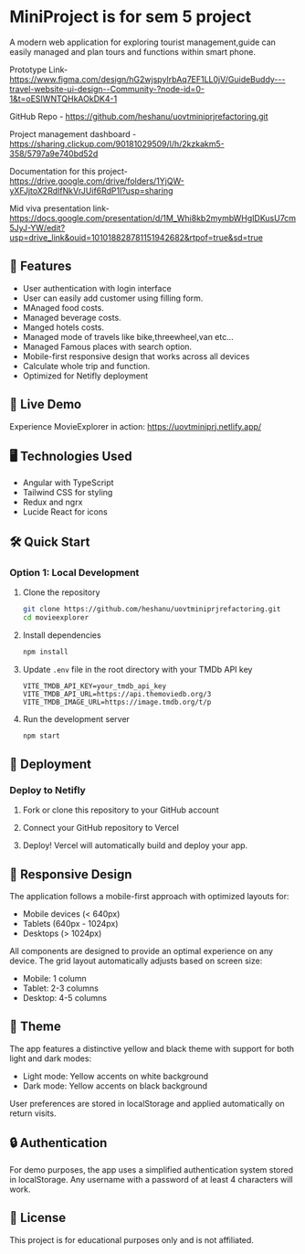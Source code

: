 # MiniProject is for sem 5 project

A modern web application for exploring tourist management,guide can easily managed and plan tours and functions within smart phone.

Prototype Link-https://www.figma.com/design/hG2wjspyIrbAq7EF1LL0jV/GuideBuddy---travel-website-ui-design--Community-?node-id=0-1&t=oESIWNTQHkAOkDK4-1

GitHub Repo - https://github.com/heshanu/uovtminiprjrefactoring.git

Project management dashboard - https://sharing.clickup.com/90181029509/l/h/2kzkakm5-358/5797a9e740bd52d

Documentation for this project-https://drive.google.com/drive/folders/1YjQW-yXFJjtoX2RdIfNkVrJUif6RdP1l?usp=sharing

Mid viva presentation link-https://docs.google.com/presentation/d/1M_Whi8kb2mymbWHgIDKusU7cm5JyJ-YW/edit?usp=drive_link&ouid=101018828781151942682&rtpof=true&sd=true

## 🚀 Features

- User authentication with login interface
- User can easily add customer using filling form.
- MAnaged food costs.
- Managed beverage costs.
- Manged hotels costs.
- Managed mode of travels like bike,threewheel,van etc...
- Managed Famous places with search option.
- Mobile-first responsive design that works across all devices
- Calculate whole trip and function.
- Optimized for Netifly deployment

## 📱 Live Demo

Experience MovieExplorer in action: https://uovtminiprj.netlify.app/

## 🖥️ Technologies Used

- Angular with TypeScript
- Tailwind CSS for styling
- Redux and ngrx
- Lucide React for icons

## 🛠️ Quick Start

### Option 1: Local Development

1. Clone the repository
   ```bash
   git clone https://github.com/heshanu/uovtminiprjrefactoring.git
   cd movieexplorer
   ```

2. Install dependencies
   ```bash
   npm install
   ```

3. Update `.env` file in the root directory with your TMDb API key
   ```
   VITE_TMDB_API_KEY=your_tmdb_api_key
   VITE_TMDB_API_URL=https://api.themoviedb.org/3
   VITE_TMDB_IMAGE_URL=https://image.tmdb.org/t/p
   ```

4. Run the development server
   ```bash
   npm start
   ```

## 🚢 Deployment

### Deploy to Netifly

1. Fork or clone this repository to your GitHub account

2. Connect your GitHub repository to Vercel

3. Deploy! Vercel will automatically build and deploy your app.

## 📱 Responsive Design

The application follows a mobile-first approach with optimized layouts for:
- Mobile devices (< 640px)
- Tablets (640px - 1024px) 
- Desktops (> 1024px)

All components are designed to provide an optimal experience on any device. The grid layout automatically adjusts based on screen size:
- Mobile: 1 column
- Tablet: 2-3 columns
- Desktop: 4-5 columns

## 🎨 Theme

The app features a distinctive yellow and black theme with support for both light and dark modes:

- Light mode: Yellow accents on white background
- Dark mode: Yellow accents on black background

User preferences are stored in localStorage and applied automatically on return visits.

## 🔒 Authentication

For demo purposes, the app uses a simplified authentication system stored in localStorage. Any username with a password of at least 4 characters will work.

## 📝 License

This project is for educational purposes only and is not affiliated.
